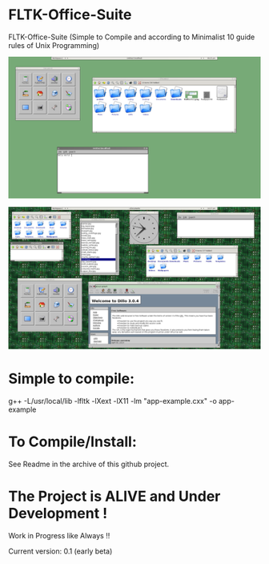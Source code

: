 # FLTK-Office-Suite
FLTK-Office-Suite (Simple to Compile and according to Minimalist 10 guide rules of Unix Programming)

![FLTK OFFICE SUITE](https://github.com/spartrekus/FLTK-Office-Suite/blob/master/floffice-0.1.png) 

![Desktop in Action](https://raw.githubusercontent.com/spartrekus/FLTK-Office-Suite/master/floffice-desktop-0.1.png)



# Simple to compile:
g++ -L/usr/local/lib -lfltk -lXext -lX11 -lm  "app-example.cxx"  -o app-example

# To Compile/Install:
See Readme in the archive of this github project.

# The Project is ALIVE and Under Development !
Work in Progress like Always !! 

Current version: 0.1 (early beta)


